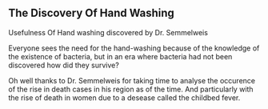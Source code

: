 ## The Discovery Of Hand Washing
Usefulness Of Hand washing discovered by Dr. Semmelweis

Everyone sees the need for the hand-washing because of the knowledge of the existence of bacteria, but in an era where bacteria had not been discovered how did they survive?

Oh well thanks to Dr. Semmelweis for taking time to analyse the occurence of the rise in death cases in his region as of the time. And particularly with the rise of death in women due to a desease called the childbed fever.

